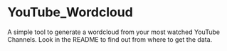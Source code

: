 # YouTube_Wordcloud
A simple tool to generate a wordcloud from your most watched YouTube Channels. Look in the README to find out from where to get the data.
